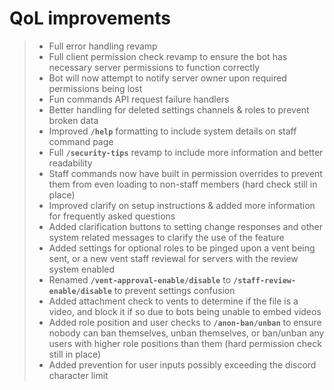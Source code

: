 # QoL improvements
> - Full error handling revamp
> - Full client permission check revamp to ensure the bot has necessary server permissions to function correctly
> - Bot will now attempt to notify server owner upon required permissions being lost
> - Fun commands API request failure handlers
> - Better handling for deleted settings channels & roles to prevent broken data
> - Improved **`/help`** formatting to include system details on staff command page
> - Full **`/security-tips`** revamp to include more information and better readability
> - Staff commands now have built in permission overrides to prevent them from even loading to non-staff members (hard check still in place)
> - Improved clarify on setup instructions & added more information for frequently asked questions
> - Added clarification buttons to setting change responses and other system related messages to clarify the use of the feature
> - Added settings for optional roles to be pinged upon a vent being sent, or a new vent staff reviewal for servers with the review system enabled
> - Renamed **`/vent-approval-enable/disable`** to **`/staff-review-enable/disable`** to prevent settings confusion
> - Added attachment check to vents to determine if the file is a video, and block it if so due to bots being unable to embed videos
> - Added role position and user checks to **`/anon-ban/unban`** to ensure nobody can ban themselves, unban themselves, or ban/unban any users with higher role positions than them (hard permission check still in place)
> - Added prevention for user inputs possibly exceeding the discord character limit



